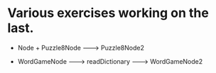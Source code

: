 # Various exercises working on the last.

- Node + Puzzle8Node ---> Puzzle8Node2

- WordGameNode ---> readDictionary ---> WordGameNode2
